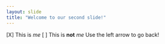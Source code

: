 ```yaml
---
layout: slide
title: "Welcome to our second slide!"
---
```

[X] This is *me*
[ ] This is **not** *me*
Use the left arrow to go back!
